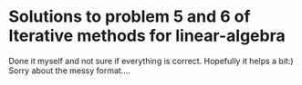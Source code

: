 # Solutions to problem 5 and 6 of Iterative methods for linear-algebra 
Done it myself and not sure if everything is correct. Hopefully it helps a bit:) Sorry about the messy format....
